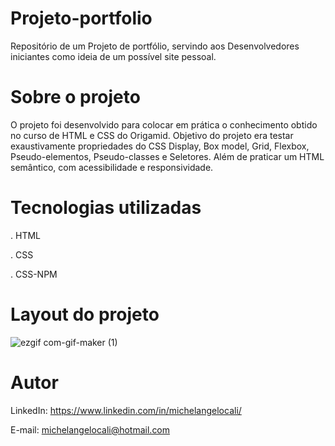 # Projeto-portfolio
Repositório de um Projeto de portfólio, servindo aos Desenvolvedores iniciantes como ideia de um possível site pessoal.

# Sobre o projeto
O projeto foi desenvolvido para colocar em prática o conhecimento obtido no curso de HTML e CSS do Origamid. Objetivo do projeto era testar exaustivamente propriedades do CSS Display, Box model, Grid, Flexbox, Pseudo-elementos, Pseudo-classes e Seletores. 
Além de praticar um HTML semântico, com acessibilidade e responsividade.

# Tecnologias utilizadas
. HTML

. CSS

. CSS-NPM


# Layout do projeto
![ezgif com-gif-maker (1)](https://user-images.githubusercontent.com/90471567/156395573-9635941f-7bed-4852-8f14-c95e4d27e737.gif)

# Autor
LinkedIn:
https://www.linkedin.com/in/michelangelocali/

E-mail:
michelangelocali@hotmail.com
